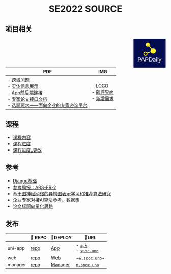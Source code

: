 <h1 align="center">SE2022 SOURCE</h1>

## 项目相关
<img src="./项目相关/LOGO.png" align="right" width="20%">

| PDF                                                          | IMG                                                          |
| ------------------------------------------------------------ | ------------------------------------------------------------ |
| - [跨域问题](./项目相关/跨域.pdf)<br/>- [实体信息展示](./项目相关/主要实体信息展示.pdf)<br/>- [App前后端连接](./项目相关/App前后端连接.pdf)<br/>- [专家论文接口文档](./项目相关/专家论文接口文档.pdf)<br/>- [选题要求——面向企业的专家咨询平台](./项目相关/作业选题-面向企业的专家咨询平台.pdf) | - [LOGO](./项目相关/LOGO.png)<br/>- [邮件界面](./项目相关/邮件界面.png)<br />- [新增需求](./项目相关/新增需求.png) |


## 课程

- [课程内容](./课程)
- [课程进度](./课程/课程进度.png)
- [课程进度_更改](./课程/课程进度_线上.png)

## 参考

- [Django基础](./参考/Django基础)
- [参考周报：ARS-FR-2](./参考/ARS-FR-2_周报_0506.docx)
- [基于图神经网络的异构图表示学习和推荐算法研究](./参考/基于图神经网络的异构图表示学习和推荐算法研究.docx)
- [企业专家对接AI算法参考](./参考/企业专家对接AI算法参考.pdf)、[数据集](https://drive.google.com/file/d/1_2E0V4_1FZE9ZJdFGkLQR4rjdLK3Oz7h/view?usp=sharing)
- [论文标题向量化思路](./参考/论文标题向量化思路.pdf)

## 发布

|         | 🌈 REPO                                                       | 🍿DEPLOY                                        | 🧙URL  |
| ------- | ---- | ------- | ------- |
| uni-app |   [repo](https://github.com/SE-mcdb/SE2022_Frontend_App)   |   [App](https://github.com/SE-mcdb/App)   |- [`apk`](https://github.com/SE-mcdb/SE2022_Frontend_App/releases)<br/>- [`spoc.uno`](http://spoc.uno) |
| web     | [repo](https://github.com/SE-mcdb/SE2022_Frontend_Web)     | [Web](https://github.com/SE-mcdb/Web) | ~[`w.spoc.uno`](http://w.spoc.uno)~ |
| manager | [repo](https://github.com/SE-mcdb/SE2022_Frontend_Manager) | [Manager](https://github.com/SE-mcdb/Manager) | [`m.spoc.uno`](http://m.spoc.uno) |

